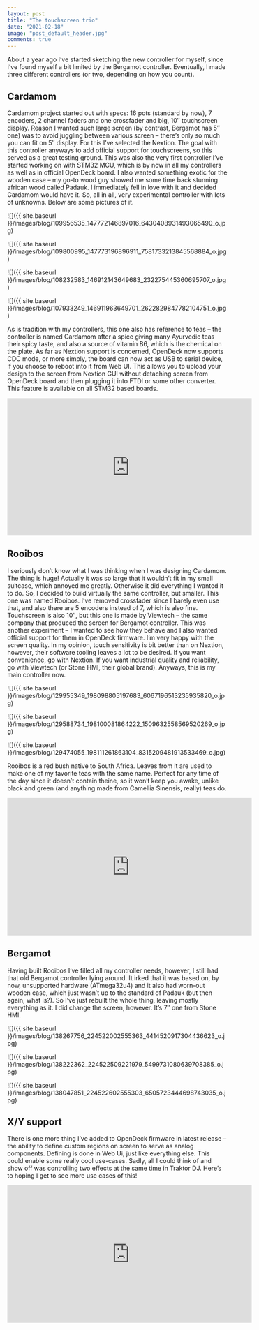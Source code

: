```yaml
---
layout: post
title: "The touchscreen trio"
date: "2021-02-18"
image: "post_default_header.jpg"
comments: true
---
```


About a year ago I’ve started sketching the new controller for myself, since I’ve found myself a bit limited by the Bergamot controller. Eventually, I made three different controllers (or two, depending on how you count).

## Cardamom

Cardamom project started out with specs: 16 pots (standard by now), 7 encoders, 2 channel faders and one crossfader and big, 10″ touchscreen display. Reason I wanted such large screen (by contrast, Bergamot has 5″ one) was to avoid juggling between various screen – there’s only so much you can fit on 5″ display. For this I’ve selected the Nextion. The goal with this controller anyways to add official support for touchscreens, so this served as a great testing ground. This was also the very first controller I’ve started working on with STM32 MCU, which is by now in all my controllers as well as in official OpenDeck board. I also wanted something exotic for the wooden case – my go-to wood guy showed me some time back stunning african wood called Padauk. I immediately fell in love with it and decided Cardamom would have it. So, all in all, very experimental controller with lots of unknowns. Below are some pictures of it.

![]({{ site.baseurl }}/images/blog/109956535_147772146897016_6430408931493065490_o.jpg)

![]({{ site.baseurl }}/images/blog/109800995_147773196896911_7581733213845568884_o.jpg)

![]({{ site.baseurl }}/images/blog/108232583_146912143649683_232275445360695707_o.jpg)

![]({{ site.baseurl }}/images/blog/107933249_146911963649701_2622829847782104751_o.jpg)

As is tradition with my controllers, this one also has reference to teas – the controller is named Cardamom after a spice giving many Ayurvedic teas their spicy taste, and also a source of vitamin B6, which is the chemical on the plate.
As far as Nextion support is concerned, OpenDeck now supports CDC mode, or more simply, the board can now act as USB to serial device, if you choose to reboot into it from Web UI. This allows you to upload your design to the screen from Nextion GUI without detaching screen from OpenDeck board and then plugging it into FTDI or some other converter. This feature is available on all STM32 based boards.

<div class="videoWrapper">
<iframe width="560" height="315" src="https://www.youtube-nocookie.com/embed/TPc6ETIsVTM" title="YouTube video player" frameborder="0" allow="accelerometer; autoplay; clipboard-write; encrypted-media; gyroscope; picture-in-picture" allowfullscreen></iframe>
</div>

## Rooibos

I seriously don’t know what I was thinking when I was designing Cardamom. The thing is huge! Actually it was so large that it wouldn’t fit in my small suitcase, which annoyed me greatly. Otherwise it did everything I wanted it to do. So, I decided to build virtually the same controller, but smaller. This one was named Rooibos. I’ve removed crossfader since I barely even use that, and also there are 5 encoders instead of 7, which is also fine. Touchscreen is also 10″, but this one is made by Viewtech – the same company that produced the screen for Bergamot controller. This was another experiment – I wanted to see how they behave and I also wanted official support for them in OpenDeck firmware. I’m very happy with the screen quality. In my opinion, touch sensitivity is bit better than on Nextion, however, their software tooling leaves a lot to be desired. If you want convenience, go with Nextion. If you want industrial quality and reliability, go with Viewtech (or Stone HMI, their global brand). Anyways, this is my main controller now.

![]({{ site.baseurl }}/images/blog/129955349_198098805197683_6067196513235935820_o.jpg)

![]({{ site.baseurl }}/images/blog/129588734_198100081864222_1509632558569520269_o.jpg)

![]({{ site.baseurl }}/images/blog/129474055_198111261863104_8315209481913533469_o.jpg)


Rooibos is a red bush native to South Africa. Leaves from it are used to make one of my favorite teas with the same name. Perfect for any time of the day since it doesn’t contain theine, so it won’t keep you awake, unlike black and green (and anything made from Camellia Sinensis, really) teas do.

<div class="videoWrapper">
<iframe width="560" height="315" src="https://www.youtube-nocookie.com/embed/B4JwPd6Kib4" title="YouTube video player" frameborder="0" allow="accelerometer; autoplay; clipboard-write; encrypted-media; gyroscope; picture-in-picture" allowfullscreen></iframe>
</div>

## Bergamot

Having built Rooibos I’ve filled all my controller needs, however, I still had that old Bergamot controller lying around. It irked that it was based on, by now, unsupported hardware (ATmega32u4) and it also had worn-out wooden case, which just wasn’t up to the standard of Padauk (but then again, what is?). So I’ve just rebuilt the whole thing, leaving mostly everything as it. I did change the screen, however. It’s 7″ one from Stone HMI.

![]({{ site.baseurl }}/images/blog/138267756_224522002555363_4414520917304436623_o.jpg)

![]({{ site.baseurl }}/images/blog/138222362_224522509221979_5499731080639708385_o.jpg)

![]({{ site.baseurl }}/images/blog/138047851_224522602555303_6505723444698743035_o.jpg)
 

## X/Y support
There is one more thing I’ve added to OpenDeck firmware in latest release – the ability to define custom regions on screen to serve as analog components. Defining is done in Web Ui, just like everything else. This could enable some really cool use-cases. Sadly, all I could think of and show off was controlling two effects at the same time in Traktor DJ. Here’s to hoping I get to see more use cases of this!

<div class="videoWrapper">
<iframe width="560" height="315" src="https://www.youtube-nocookie.com/embed/K29GrrtvoAA" title="YouTube video player" frameborder="0" allow="accelerometer; autoplay; clipboard-write; encrypted-media; gyroscope; picture-in-picture" allowfullscreen></iframe>
</div>
